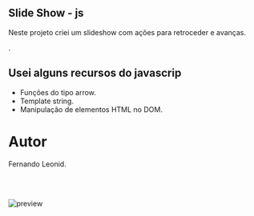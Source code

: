 ## Slide Show - js
<p>Neste projeto criei um slideshow com ações para retroceder e avanças.</p>.

## Usei alguns recursos do javascrip
<ul>
    <li>Funções do tipo arrow.</li>
    <li>Template string.</li>
    <li>Manipulação de elementos HTML no DOM.</li>
</ul>

# Autor
Fernando Leonid.

<br>
<br>

![preview](img/preview.png)
